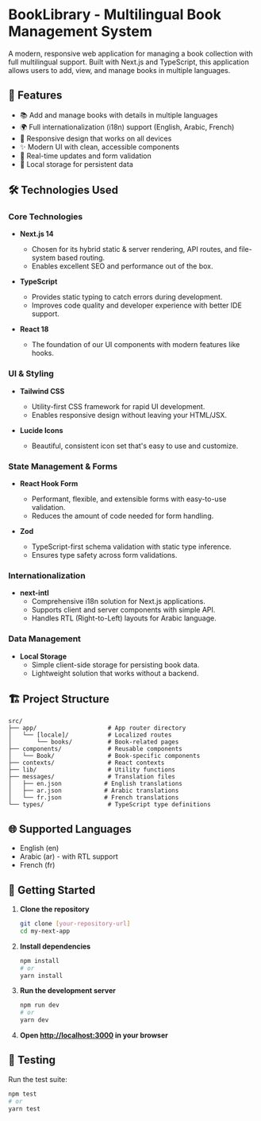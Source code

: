 # BookLibrary - Multilingual Book Management System

A modern, responsive web application for managing a book collection with full multilingual support. Built with Next.js and TypeScript, this application allows users to add, view, and manage books in multiple languages.

## 🚀 Features

- 📚 Add and manage books with details in multiple languages
- 🌍 Full internationalization (i18n) support (English, Arabic, French)
- 📱 Responsive design that works on all devices
- ✨ Modern UI with clean, accessible components
- 🔄 Real-time updates and form validation
- 💾 Local storage for persistent data

## 🛠️ Technologies Used

### Core Technologies

- **Next.js 14**
  - Chosen for its hybrid static & server rendering, API routes, and file-system based routing.
  - Enables excellent SEO and performance out of the box.

- **TypeScript**
  - Provides static typing to catch errors during development.
  - Improves code quality and developer experience with better IDE support.

- **React 18**
  - The foundation of our UI components with modern features like hooks.

### UI & Styling

- **Tailwind CSS**
  - Utility-first CSS framework for rapid UI development.
  - Enables responsive design without leaving your HTML/JSX.

- **Lucide Icons**
  - Beautiful, consistent icon set that's easy to use and customize.

### State Management & Forms

- **React Hook Form**
  - Performant, flexible, and extensible forms with easy-to-use validation.
  - Reduces the amount of code needed for form handling.

- **Zod**
  - TypeScript-first schema validation with static type inference.
  - Ensures type safety across form validations.

### Internationalization

- **next-intl**
  - Comprehensive i18n solution for Next.js applications.
  - Supports client and server components with simple API.
  - Handles RTL (Right-to-Left) layouts for Arabic language.

### Data Management

- **Local Storage**
  - Simple client-side storage for persisting book data.
  - Lightweight solution that works without a backend.

## 🏗️ Project Structure

```
src/
├── app/                    # App router directory
│   └── [locale]/           # Localized routes
│       └── books/          # Book-related pages
├── components/             # Reusable components
│   └── Book/               # Book-specific components
├── contexts/               # React contexts
├── lib/                    # Utility functions
├── messages/               # Translation files
│   ├── en.json            # English translations
│   ├── ar.json            # Arabic translations
│   └── fr.json            # French translations
└── types/                  # TypeScript type definitions
```

## 🌐 Supported Languages

- English (en)
- Arabic (ar) - with RTL support
- French (fr)

## 🚀 Getting Started

1. **Clone the repository**
   ```bash
   git clone [your-repository-url]
   cd my-next-app
   ```

2. **Install dependencies**
   ```bash
   npm install
   # or
   yarn install
   ```

3. **Run the development server**
   ```bash
   npm run dev
   # or
   yarn dev
   ```

4. **Open [http://localhost:3000](http://localhost:3000) in your browser**

## 🧪 Testing

Run the test suite:

```bash
npm test
# or
yarn test
```


